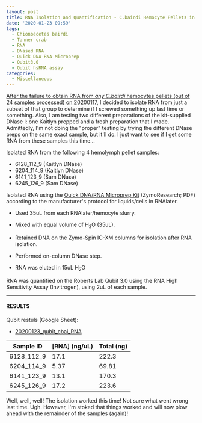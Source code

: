 ```yaml
---
layout: post
title: RNA Isolation and Quantification - C.bairdi Hemocyte Pellets in RNAlater Troubleshooting
date: '2020-01-23 09:59'
tags:
  - Chionoecetes bairdi
  - Tanner crab
  - RNA
  - DNased RNA
  - Quick DNA-RNA Microprep
  - Qubit3.0
  - Qubit hsRNA assay
categories:
  - Miscellaneous
---
```

[After the failure to obtain RNA from _any_ _C.bairdi_ hemocytes pellets (out of 24 samples processed) on 20200117](https://robertslab.github.io/sams-notebook/2020/01/17/RNA-Isolation-and-Quantification-C.bairdi-Hemolymph-Pellets-in-RNAlater.html), I decided to isolate RNA from just a subset of that group to determine if I screwed something up last time or something. Also, I am testing two different preparations of the kit-supplied DNase I: one Kaitlyn prepped and a fresh preparation that I made. Admittedly, I'm not doing the "proper" testing by trying the different DNase preps on the same exact sample, but it'll do. I just want to see if I get some RNA from these samples this time...

Isolated RNA from the following 4 hemolymph pellet samples:

- 6128_112_9 (Kaitlyn DNase)
- 6204_114_9 (Kaitlyn DNase)
- 6141_123_9 (Sam DNase)
- 6245_126_9 (Sam DNase)

Isolated RNA using the [Quick DNA/RNA Microprep Kit](https://github.com/RobertsLab/resources/blob/master/protocols/Commercial_Protocols/ZymoResearch_quick-dna-rna_microprep_plus_kit_20190411.pdf) (ZymoResearch; PDF) according to the manufacturer's protocol for liquids/cells in RNAlater.

- Used 35uL from each RNAlater/hemocyte slurry.

- Mixed with equal volume of H<sub>2</sub>O (35uL).

- Retained DNA on the Zymo-Spin IC-XM columns for isolation after RNA isolation.

- Performed on-column DNase step.

- RNA was eluted in 15uL H<sub>2</sub>O

RNA was quantified on the Roberts Lab Qubit 3.0 using the RNA High Sensitivity Assay (Invitrogen), using 2uL of each sample.

---

#### RESULTS

Qubit restuls (Google Sheet):

- [20200123_qubit_cbai_RNA](https://docs.google.com/spreadsheets/d/1Ka90NEt3kHtSU0dSBCZYAiQQL-u3O5c1Y56rqG-Luz8/edit?usp=sharing)

| Sample ID  | [RNA] (ng/uL) | Total (ng) |
|------------|---------------|------------|
| 6128_112_9 | 17.1          | 222.3      |
| 6204_114_9 | 5.37          | 69.81      |
| 6141_123_9 | 13.1          | 170.3      |
| 6245_126_9 | 17.2          | 223.6      |


Well, well, well! The isolation worked this time! Not sure what went wrong last time. Ugh. However, I'm stoked that things worked and will now plow ahead with the remainder of the samples (again)!
